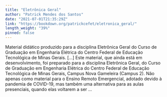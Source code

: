 ```yaml
---
title: "Eletrônica Geral"
author: "Patrick Mendes dos Santos"
date: "2021-07-01T21:35:29Z"
link: "https://bookdown.org/patrickcefet/eletronica_geral/"
length_weight: "39%"
pinned: false
---
```


Material didático produzido para a disciplina Eletrônica Geral do Curso de Graduação em Engenharia Elétrica do Centro Federal de Educação Tecnológica de Minas Gerais. [...] Este material, que ainda está em desenvolvimento, foi preparado para a disciplina Eletrônica Geral, do Curso de Graduação em Engenharia Elétrica do Centro Federal de Educação Tecnológica de Minas Gerais, Campus Nova Gameleira (Campus 2). Não apenas como material para o Ensino Remoto Emergencial, adotado devido à pandemia de COVID-19, mas também uma alternativa para as aulas presenciais, quando elas voltarem a ser ...
